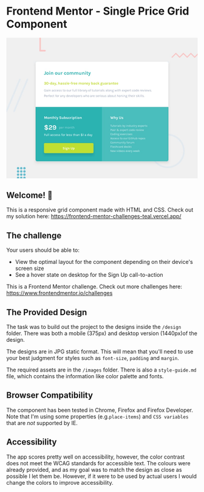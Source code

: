 # Frontend Mentor - Single Price Grid Component

![Design preview for the Single Price Grid Component coding challenge](./design/desktop-preview.jpg)

## Welcome! 👋

This is a responsive grid component made with HTML and CSS. Check out my solution here: https://frontend-mentor-challenges-teal.vercel.app/

## The challenge

Your users should be able to:

- View the optimal layout for the component depending on their device's screen size
- See a hover state on desktop for the Sign Up call-to-action

This is a Frontend Mentor challenge. Check out more challenges here: https://www.frontendmentor.io/challenges

## The Provided Design 

The task was to build out the project to the designs inside the `/design` folder. There was both a mobile (375px) and desktop version (1440px)of the design. 

The designs are in JPG static format. This will mean that you'll need to use your best judgment for styles such as `font-size`, `padding` and `margin`. 

The required assets are in the `/images` folder. There is also a `style-guide.md` file, which contains the information like color palette and fonts.

## Browser Compatibility
The component has been tested in Chrome, Firefox and Firefox Developer. Note that I'm using some properties (e.g.`place-items`) and `CSS variables` that are *not* supported by IE. 

## Accessibility 

The app scores pretty well on accessibility, however, the color contrast does not meet the WCAG standards for accessible text. The colours were already provided, and as my goal was to match the design as close as possible I let them be. However, if it were to be used by actual users I would change the colors to improve accessibility. 
